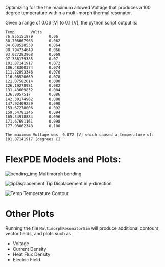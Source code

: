 Optimizing for the the maximum allowed Voltage that produces a 100 degree temperature within a multi-morph thermal resonator.

Given a range of 0.06 [V] to 0.1 [V], the python script output is:

```
Temp       Volts
76.855151879       0.06
80.708667963       0.062
84.688528538       0.064
88.794734649       0.066
93.027283968       0.068
97.386179385       0.07
101.87141917       0.072
106.48300374       0.074
111.22093346       0.076
116.08520669       0.078
121.07582614       0.080
126.19278981       0.082
131.43609832       0.084
136.8057517        0.086
142.30174962       0.088
147.92409239       0.090
153.67278006       0.092
159.54781246       0.094
165.54918884       0.096
171.67691161       0.098
177.93062348       0.100

The maximum Voltage was  0.072 [V] which caused a temperature of:  101.87141917 [degrees C]
```

# FlexPDE Models and Plots:
![bending_img](https://lh3.googleusercontent.com/Kc0A2bCLbQO6d6FM1Zz0osTpne-q4DAFi4D0_oa39y65vx5wsfoNXo6dxN8LE9kwbR4WXH9kNHc30GOC0r230aRRi6LY0TV6NurSjIFZ6EXVRrIxbeytBQlPnoUaYIcbWJLsWtpHbYVecVKiR3-wZD8jDIOW3F4cP4708RLBGbOBInnZadPG_EaxmwGy4tM0BONo_i4wb96oTQ9sB2WtnEMF5sqlhq9rTCnE-Ca6BVKizQwiLexvYH-tuqxbDQUPoqW7ThyYlDrfj8a8W2aP-0uP0dM5ARWlKQeEJbtXdV87jgu7o_uD7T9CLl1RmLmTROhgZitNPsqqAAncnIx16n4xoJ6Tg7XMjCVK4WD6Wr8oFiydVm5uBhZ2bI8L6CkRRpkc_QtnUhisVgQ4ZCWic0Ydhirxae3f1L275AzkpQ7j_hEOHfqFfKpO7pvDZ5Gt0q_wvOYSvKxGQTuKVgBu-CLY7YphK59-8-ZDVCgMUFZJa2f_2ecm7D4t0FX94gKmQ3eZjJ1k98f50BbWOFQL0butWyyI5lvLPd62jjcTHs5jytj3pMRB2scOgKqtNyTxO5ghXC7Pskevs4UmEe4buzorOOzB4Qe6y1T3CKF0AMIhtteTPe-L_lXtfSoUob3R-fCMZmCGEUygIzOEf9VbFNx_RyFre0qkMu6z8R-cDoI5VddxzlWRFvuIaANr=w799-h809-no)
Multimorph bending

![tipDisplacement](https://lh3.googleusercontent.com/44tlwo-g5j2bfDRuYGYKhylBw7r2ALXcNTXm4D5D6oQ6g4re0CMg1KoVc2uDT3ccKn0Nei3o7RFYdQnlKDRvytl-g2_kDgRiW6lva4OsWaUm8rxv_KuonvHMCT09xHMVVsahs_Jy_5FedMpZ3Rnc787lw_3t6iHgI2WQ_F0m8-i664GzwVq5wGFa6VwSJUExW7HJqwrQLLgVfNTBdLDocINjvxT8XiOI8NpkwC-CAUrdXBcIfr3-mZ_EyenKnrmB9dQE8HpHczAuYJFBucWyO18s59juFIE1j3Y8q6VSqMSQmVHf5QX8sw7Y-aiCwBJNqaeT205E9C7FfD8Lznyz-6a3BVyNHwr0UcM-6y5f6mpjEoQg5fOHR9LxjcLrD3NwHpcCl-N5PRf8-8cD1xqQjn85MjqcmaJOV3za6uR8jJa2lvFyl45M036Twd6d9MQNu5STV76PHUeumkxHoSIR2ry5NxaGuWvoJ7lDSw-iC1ipSrvpWymoW56r3NyIcMm42SrqVql94CnGTF7cUC6TIityP6O90nnXUphJlLW1MhBgUM5V8P0rntpg4XBQ_NhMR0vR-nOQlWm3Y1ypDydGcXhSwRsjO56aKFxv2dh3ytbnq1oIN8Z3gUJTJZmd1_YKgupSTqvbKJKBZd6R2SAQ77uGWLWQwLXeHXtGCXLPeqX3SpJ-BtZ7edEQjkHE=w795-h819-no)
Tip Displacement in y-direction

![Temp](https://lh3.googleusercontent.com/W7eyPpH2ysliwKeLYRZMJezEBsvwUSt3IgZuJ3Qw2J_1_yqZjcDO6qKJjQsvMMprT5k5dH8D4z1C1vu_XxaQdnVwspcjIAGYmj6LcYWmCU8qxct8vbZdkr9wAcaEVlIpldyDygH1q_ddTHCuyFCdY7EEoMsJy3WcaIZ5JHdQ1qVNWtQTkAEJePr1YUkPmQj1drIcJlfXLtML6n9Z_plih89nHKQBI7Eo4dbIVvPEzfcW_gQPIYuu-ZyuTqXUyOR8cnmOyyITd75be561P6IMeRbx6RDL0Hg7tSqGPeVn8CIJaS4KYzU0wLubjLbQ_JBOkTTeQ1JkgAqlCd8CIF77VcAB05PSPTU3Bj4f8g9hXYjW7VPw6NpRh6f0J9jyJvCPuGoQRBcS4UEmJTX_y-D880DjsML8FK2mPQQsO5JENmUdPPCtyg2NKTAfURkabNzDGeiqXjrcBWwsHfLcNL81bNwNZsJ6YwiLm-AhMcBjsdED9dPI8t4Ba9oTS5AfgpL5CToXjWc6NCgoy3CT8jc6Rt_DbmtsfFrV5QAmUoIFtwx3tkf1UoRBX0niX0brzSGGGA2rhZv0zCQa_o4O1AK5AuP8eKysxB7xTIV6y29_bJuY72zbuWjg25OgjFGiMidzSiOEC6SPuXxVVoWTFoLF3T_B2uwMy0xZgw3M8b130_hF57nGyK3LMTJ7S3PX=w1180-h825-no)
Temperature Contour

# Other Plots
Running the file `MultimorphResonatorSim` will produce additional contours, vector fields, and plots such as:
* Voltage 
* Current Density
* Heat Flux Density
* Electric Field
